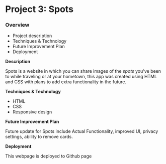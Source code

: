# Project 3: Spots

### Overview  
* Project description
* Techniques & Technology
* Future Improvement Plan  
* Deployment
  
**Description**
  
Spots is a website in which you can share images of the _spots_ you've been to while traveling or at your hometown, this app was created using HTML and CSS with plans to add extra functionality in the future.

**Techniques & Technology**

* HTML
* CSS
* Responsive design
  
**Future Improvement Plan**  
  
Future update for Spots include Actual Functionality, improved UI, privacy settings, ability to remove cards.
  
**Deployment**  
  
This webpage is deployed to Github page


